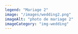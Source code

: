 ```yaml
---
legend: "Mariage 2"
image: "/images/wedding2.png"
imageAlt: "photo de mariage 2"
imageCategory: "img-wedding"
---
```

